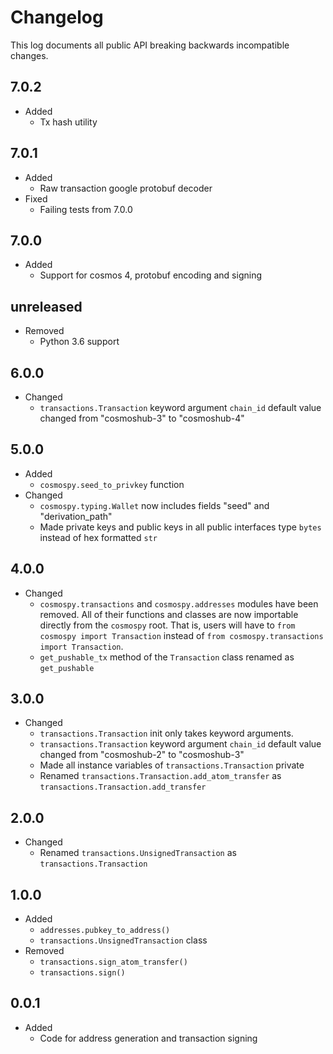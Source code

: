 # Changelog

This log documents all public API breaking backwards incompatible changes.

## 7.0.2

- Added
  - Tx hash utility

## 7.0.1

- Added
  - Raw transaction google protobuf decoder
- Fixed
  - Failing tests from 7.0.0

## 7.0.0

- Added
  - Support for cosmos 4, protobuf encoding and signing

## **unreleased**

- Removed
  - Python 3.6 support

## 6.0.0

- Changed
  - `transactions.Transaction` keyword argument `chain_id` default value changed from "cosmoshub-3" to "cosmoshub-4"

## 5.0.0

- Added
  - `cosmospy.seed_to_privkey` function
- Changed
  - `cosmospy.typing.Wallet` now includes fields "seed" and "derivation_path"
  - Made private keys and public keys in all public interfaces type `bytes` instead of hex formatted `str`

## 4.0.0

- Changed
  - `cosmospy.transactions` and `cosmospy.addresses` modules have been removed.
    All of their functions and classes are now importable directly from the `cosmospy` root.
    That is, users will have to `from cosmospy import Transaction` instead of `from cosmospy.transactions import Transaction`.
  - `get_pushable_tx` method of the `Transaction` class renamed as `get_pushable`

## 3.0.0

- Changed
  - `transactions.Transaction` init only takes keyword arguments.
  - `transactions.Transaction` keyword argument `chain_id` default value changed from "cosmoshub-2" to "cosmoshub-3"
  - Made all instance variables of `transactions.Transaction` private
  - Renamed `transactions.Transaction.add_atom_transfer` as `transactions.Transaction.add_transfer`

## 2.0.0

- Changed
  - Renamed `transactions.UnsignedTransaction` as `transactions.Transaction`

## 1.0.0

- Added
  - `addresses.pubkey_to_address()`
  - `transactions.UnsignedTransaction` class
- Removed
  - `transactions.sign_atom_transfer()`
  - `transactions.sign()`

## 0.0.1

- Added
  - Code for address generation and transaction signing
